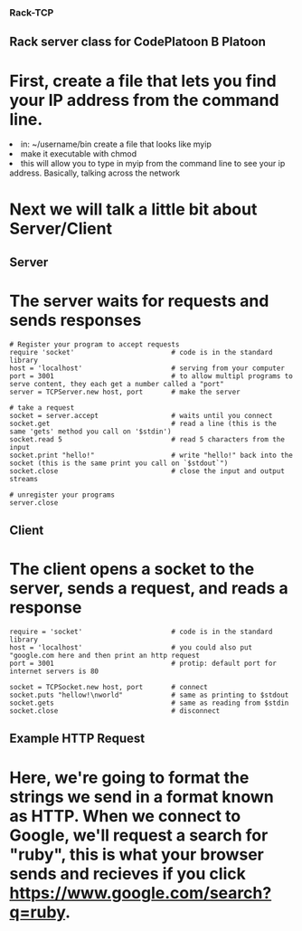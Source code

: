 ### Rack-TCP
## Rack server class for CodePlatoon B Platoon

# First, create a file that lets you find your IP address from the command line.

<li>in: ~/username/bin create a file that looks like myip</br>
<li>make it executable with chmod</br>
<li>this will allow you to type in myip from the command line to see your ip address. Basically, talking across the network

# Next we will talk a little bit about Server/Client

## Server
# The server waits for requests and sends responses
```
# Register your program to accept requests
require 'socket'                        # code is in the standard library
host = 'localhost'                      # serving from your computer
port = 3001                             # to allow multipl programs to serve content, they each get a number called a "port"
server = TCPServer.new host, port       # make the server

# take a request
socket = server.accept                  # waits until you connect
socket.get                              # read a line (this is the same 'gets' method you call on '$stdin')
socket.read 5                           # read 5 characters from the input
socket.print "hello!"                   # write "hello!" back into the socket (this is the same print you call on `$stdout`")
socket.close                            # close the input and output streams

# unregister your programs
server.close
```

## Client
# The client opens a socket to the server, sends a request, and reads a response
```
require = 'socket'                      # code is in the standard library
host = 'localhost'                      # you could also put "google.com here and then print an http request
port = 3001                             # protip: default port for internet servers is 80

socket = TCPSocket.new host, port       # connect
socket.puts "hellow!\nworld"            # same as printing to $stdout
socket.gets                             # same as reading from $stdin
socket.close                            # disconnect
```
## Example HTTP Request
# Here, we're going to format the strings we send in a format known as HTTP. When we connect to Google, we'll request a search for "ruby", this is what your browser sends and recieves if you click https://www.google.com/search?q=ruby.
